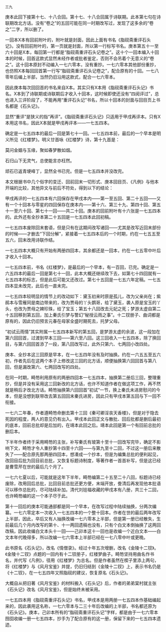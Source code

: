     三九 

   庚本此回下接第十七、十八合回。第十七、十八合回属于诗联期。此本第七句在诗联期改北方话。没有“卷之”的五回可能在同一时期改写过，发现了这多余的“卷之”二字，所以删了。

   一回本X本有回前附叶的，附叶就是封面，因此上面有书名《脂砚斋重评石头记》。没有回前附叶的，第一页就是封面，所以第一行标写书名。庚本第五十一至六十回是X本，每回第一行都是“脂砚斋重评石头记卷之”。这十个一回本编入十回本的时候，回首这款式显然未经作者或批者鉴定，否则不会吊着个无意义的“卷之”。这十回本原封不动编入一七六零本，没有重抄。一七六零本其他部份重抄，也仿照X本每回回首第一行写“脂砚斋重评石头记卷之”，配合原有的十回。一七八零年后编上半部，当然仍旧沿用这款式，配合一七六零本。

   因此庚本每次回回首的书名来自X本。其实只有X本用《脂砚斋重评石头记》书名。X本到了诗联期或诗联期后才收入十回本，这时候即使还没有“四阅评过”，总也进入三评阶段了，不能再用“重评石头记”书名，所以十回本的封面与回目页上书名都是《石头记》。

   显然“重评”是狭义的指“再评”。《脂砚斋重评石头记》只适用于甲戌再评本。只有X本用这书名，因此X本就是甲戌再评本——一七五四本。

   确定是一七五四本的最后一回是第七十一回。一七五四本前，最后的一个早本是明义所见《红楼梦》。明义廿首咏《红楼梦》诗，第十九首是：

   莫问金姻与玉缘，聚如春梦散如烟。

   石归山下无灵气，总使能言亦枉然。

   顽石已返青埂峰丁，显然全书已完。但是一七五四本并没改完。

   本文根据书中几个俗字的变迁、回前回末一切形式、庚本回目页、《凡例》与他本开端的比较，其他异文与前后不符处，得到以下的结论：

   甲戌再评的一七五四本有六回保存在甲戌本内——第一至五回、第二十五回——又有一个十回本与零星的四回保存在庚本内——第十六、第三十九、第四十回、第五十一至六十回、第七十一回——共二十回。庚本的回前附叶有十六张是一七五四本的。此外还有全抄本第二十五回是一七五四本此回初稿。

   一七五四本废除回末套语，但是只有在这期间改写诸回——尤其是改写近回末部份的时候——才删去“下回分解”，紧接着一七五四本后的一个时期，约在一七五五至五六，回末改用诗联作结。

   一七五四本大概只有开始有两册四回本，其余都还是一回本，约在一七五零中叶后才收入十回本。

   一七五四本前，书名《红楼梦》，是最后的一个早本，有一百回，已完。确定是一六五四本的最后一回是第七十一回，此本大概还继续改下去，如第七十四回就有一七五四本的标志，但是此后可能又还改过。第七十五回是一七五六年定稿。一七五四本显未改完，此后也一直未完。

   一七五四本较明显的情节上的改动如下：黛玉初来时原是孤儿，改为父亲尚在；紫鹃本与雪雁同是南边带来的，改为贾母的丫头鹦哥，给了黛玉，袭人原是宝玉的丫头，也改为贾母之婢珍珠，给了宝玉；第五十八回改去元妃之死；梦游太虚自第二十五回移到第五回，加上秦氏引梦与警幻“秘授云雨之事”。十二钗册子、曲词都是原有的，因此仍旧预言元春在母家全盛时期死去，托梦父母。

   “初试云雨情”其实附属一七五四本新写的第五回，是梦游太虚的余波，这一段加在第六回回首，过渡到早本三回——第六至八回。这三回收入一七五四本，除了换回目，与第六回回首添了一段，第八回改写过，此外只第六、七两回小改四处。

   庚本、全抄本这三回原是早本，在一七五四年没有及时抽换。约在一六五五至五六初，作者先后在这两个本子上修改这三回的北方话，顺便抽换第六回回首与第八回，但是漏改第六、七两回改写的四处。

   在同一时期，畸笏利用原有的两册四回本一七五四本，抽换第二册后三回，整理重抄，但是并没有采用这三回新改的北方话，也许不知道作者在做这项工作，再不然就是稍后才改北方话。畸笏抽换第六回回首“初试”一节，换上秦氏未进房慰问的今本，但是没想到联带改去第五回回末秦氏进房，因此只有甲戌本第五回与下一回不衔接。

   一七六二年春，作者遵畸笏命删去第十三回《秦可卿淫丧天香楼》，但是对于隐去死因的程度，两人的意见仍有出入。甲戌本此回正文与散批、回后批都是删后最初的底本，回前总批却是后加的，在靖本此回之后。靖本此回是第一个有回前总批的删后本。

   下半年作者终于采用畸笏的主张，补写秦氏有玻第十至十一回改写完毕，确定不影响下文，畸笏才令人重抄第十四至十六回——与第九至十二回，不过这一册后来散失了——配合原先那两册四回本，想凑成一个抄本，但是为编集总批的便利起见，改回目后批为回目前总批，又恢复标题诗制度，等著作者一首首补写，但是这已经是曹雪芹在世的最后几个月了。

   一七六七夏以后，可能就是这年下半年，畸笏编第二十五至二十八回，标题诗已经废除，改用回后总批，比回目前总批还更方便，末端开放，誊清后再发现他本批语可以移作总批的，尽可陆续补加。清代刘铨福收藏的甲戌本有八册，共三十二回，也许畸笏编的这一个本子尽于此。

   第十一回后的庚本可能通部都是同一个早本，在改写过程中陆续抽换，分两次编纂。一七六零定本一次收入一七五四本的一个整十回本。作者在世的最后两年改写上半部，因此，卒后又有人抽换改编一七六零本上半部，但是第一册已经散失，生前最后几个月内改写的第十、十一两回遗稿也没有，只有个白文本倒抽换了这两回改稿，因此收编白文本头十一回——己卯本这十一回也是收编一个近白文本——白文本年代晚得多，所以改编一七六零本上半部已经在一七八零中叶或更晚。

   此书原名《石头记》，改名《情僧录》。经过十年五次增删，改名《金陵十二钗》。《金陵十二钗》点题的一回内有十二钗册子，红楼梦曲子。畸笏坚持用曲名作书名，并代写《凡例》，径用《红楼梦》为总名。但是作者虽然在楔子里添上两句，将《红楼梦》与《风月宝鉴》并提，仍旧归结到《金陵十二钗》上，表示书名仍是《十二钗》，在一七五四年又照脂砚的建议，恢复原名《石头记》。

   大概自从把旧著《风月宝鉴》的材料搬入《石头记》后，作者的弟弟棠村就主张《石头记》改名《风月宝鉴》，但是始终未被采用。

   一七五四本用《脂砚斋重评石头记》书名，甲戌本是用两册一七五四本作基础编起来的，因此袭用这名称，一七六零本与二三十年后改编的上半部，书名都还原为《石头记》。庚本，己卯本所有的“脂砚斋重评石头记”字样，都是由于一七六零本囫囵收编一册一七五四本，抄手为了配合原有的这一册，保留下来的一七五四本遗迹。

